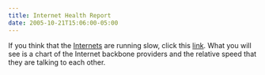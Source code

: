 ```yaml
---
title: Internet Health Report
date: 2005-10-21T15:06:00-05:00
---
```

If you think that the [Internets](http://politicalhumor.about.com/library/images/blbushinventinternets.htm "Internets") are running slow, click this [link](http://scoreboard.keynote.com/scoreboard/Main.aspx?Login=Y&Username=public&Password=public "Internet Health Report"). What you will see is a chart of the Internet backbone providers and the relative speed that they are talking to each other.
